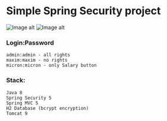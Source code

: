 # Simple Spring Security project

![Image alt](https://github.com/m1cron/SimpleSpringSecurity/tree/master/screens/1.png)
![Image alt](https://github.com/m1cron/SimpleSpringSecurity/tree/master/screens/2.png)

### Login:Password
```
admin:admin - all rights
maxim:maxim - no rights
micron:micron - only Salary button
```

### Stack:
```
Java 8
Spring Security 5
Spring MVC 5
H2 Database (bcrypt encryption)
Tomcat 9
```